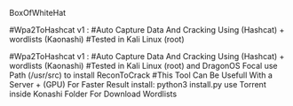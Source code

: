 


BoxOfWhiteHat

#Wpa2ToHashcat v1 :                    #Auto Capture Data And Cracking Using (Hashcat) + wordlists (Kaonashi)                    #Tested in Kali Linux (root)

#Wpa2ToHashcat v1 : 
                  #Auto Capture Data And Cracking Using (Hashcat) + wordlists (Kaonashi) 
                  #Tested in Kali Linux (root) and DragonOS Focal use Path  (/usr/src) to install ReconToCrack
                  #This Tool Can Be Usefull With a Server + (GPU) For Faster Result
install:
          python3 install.py
          use Torrent inside Konashi Folder For Download Wordlists
